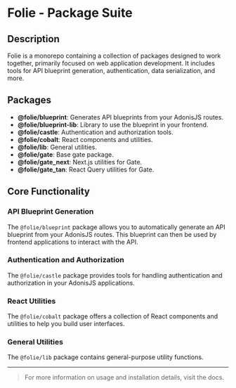 # Folie - Package Suite

## Description

Folie is a monorepo containing a collection of packages designed to work together, primarily focused on web application development. It includes tools for API blueprint generation, authentication, data serialization, and more.

## Packages

* **@folie/blueprint**: Generates API blueprints from your AdonisJS routes.
* **@folie/blueprint-lib**: Library to use the blueprint in your frontend.
* **@folie/castle**: Authentication and authorization tools.
* **@folie/cobalt**: React components and utilities.
* **@folie/lib**: General utilities.
* **@folie/gate**: Base gate package.
* **@folie/gate\_next**: Next.js utilities for Gate.
* **@folie/gate\_tan**: React Query utilities for Gate.

## Core Functionality

### API Blueprint Generation

The `@folie/blueprint` package allows you to automatically generate an API blueprint from your AdonisJS routes. This blueprint can then be used by frontend applications to interact with the API.

### Authentication and Authorization

The `@folie/castle` package provides tools for handling authentication and authorization in your AdonisJS applications.

### React Utilities

The `@folie/cobalt` package offers a collection of React components and utilities to help you build user interfaces.

### General Utilities

The `@folie/lib` package contains general-purpose utility functions.

---

> For more information on usage and installation details, visit the docs.
